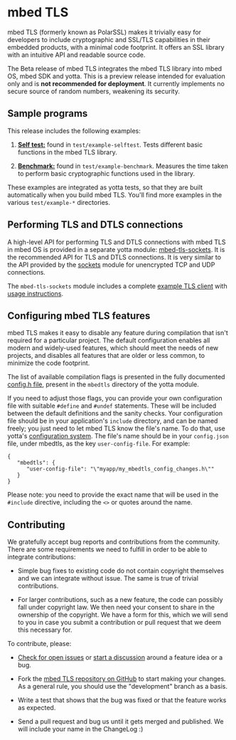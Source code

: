# mbed TLS

mbed TLS (formerly known as PolarSSL) makes it trivially easy for developers to include cryptographic and SSL/TLS capabilities in their embedded products, with a minimal code footprint. It offers an SSL library with an intuitive API and readable source code.

The Beta release of mbed TLS integrates the mbed TLS library into mbed OS, mbed SDK and yotta. This is a preview release intended for evaluation only and is **not recommended for deployment**. It currently implements no secure source of random numbers, weakening its security.

## Sample programs

This release includes the following examples:

1. [**Self test:**](https://github.com/ARMmbed/mbedtls/blob/development/yotta/data/example-selftest) found in `test/example-selftest`. Tests different basic functions in the mbed TLS library.

2. [**Benchmark:**](https://github.com/ARMmbed/mbedtls/blob/development/yotta/data/example-benchmark) found in `test/example-benchmark`. Measures the time taken to perform basic cryptographic functions used in the library.

These examples are integrated as yotta tests, so that they are built automatically when you build mbed TLS. You'll find more examples in the various `test/example-*` directories.

## Performing TLS and DTLS connections

A high-level API for performing TLS and DTLS connections with mbed TLS in mbed OS is provided in a separate yotta module: [mbed-tls-sockets](https://github.com/ARMmbed/mbed-tls-sockets). It is the recommended API for TLS and DTLS connections.  It is very similar to the API provided by the [sockets](https://github.com/ARMmbed/sockets) module for unencrypted TCP and UDP connections.

The `mbed-tls-sockets` module includes a complete [example TLS client](https://github.com/ARMmbed/mbed-tls-sockets/blob/master/test/tls-client/main.cpp) with [usage instructions](https://github.com/ARMmbed/mbed-tls-sockets/blob/master/test/tls-client/README.md).

## Configuring mbed TLS features

mbed TLS makes it easy to disable any feature during compilation that isn't required for a particular project. The default configuration enables all modern and widely-used features, which should meet the needs of new projects, and disables all features that are older or less common, to minimize the code footprint. 

The list of available compilation flags is presented in the fully documented [config.h file](https://github.com/ARMmbed/mbedtls/blob/development/include/mbedtls/config.h), present in the `mbedtls` directory of the yotta module.

If you need to adjust those flags, you can provide your own configuration file with suitable `#define` and `#undef` statements. These will be included between the default definitions and the sanity checks. Your configuration file should be in your application's `include` directory, and can be named freely; you just need to let mbed TLS know the file's name. To do that, use yotta's [configuration system](http://docs.yottabuild.org/reference/config.html). The file's name should be in your `config.json` file, under mbedtls, as the key `user-config-file`. For example:

    {
       "mbedtls": {
          "user-config-file": "\"myapp/my_mbedtls_config_changes.h\""
       }
    }

Please note: you need to provide the exact name that will be used in the `#include` directive, including the `<>` or quotes around the name.

## Contributing

We gratefully accept bug reports and contributions from the community. There are some requirements we need to fulfill in order to be able to integrate contributions:

* Simple bug fixes to existing code do not contain copyright themselves and we can integrate without issue. The same is true of trivial contributions.

* For larger contributions, such as a new feature, the code can possibly fall under copyright law. We then need your consent to share in the ownership of the copyright. We have a form for this, which we will send to you in case you submit a contribution or pull request that we deem this necessary for.

To contribute, please:

* [Check for open issues](https://github.com/ARMmbed/mbedtls/issues) or [start a discussion](https://tls.mbed.org/discussions) around a feature idea or a bug.

* Fork the [mbed TLS repository on GitHub](https://github.com/ARMmbed/mbedtls) to start making your changes. As a general rule, you should use the "development" branch as a basis.

* Write a test that shows that the bug was fixed or that the feature works as expected.

* Send a pull request and bug us until it gets merged and published. We will include your name in the ChangeLog :)
